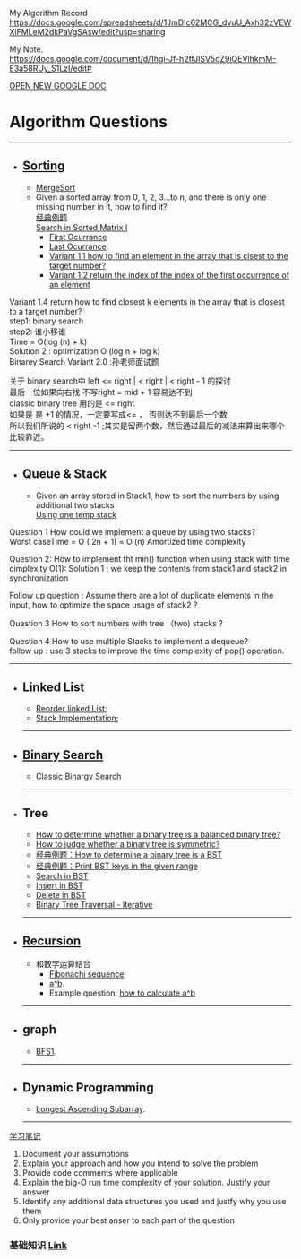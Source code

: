 My Algorithm Record                                                                                              
https://docs.google.com/spreadsheets/d/1JmDIc62MCG_dvuU_Axh32zVEWXlFMLeM2dkPaVgSAsw/edit?usp=sharing
 
My Note.   
https://docs.google.com/document/d/1hgi-Jf-h2ffJlSV5dZ9iQEVlhkmM-E3a58RUy_S1LzI/edit#
  
    
 [OPEN NEW GOOGLE DOC](https://docs.google.com/document/d/1olX5SOQEppOQQZVQOVOjeZLcmJJ1paqcm7w39rSYLs4/edit) 
 

  

# Algorithm Questions  
---   


- ## [Sorting](https://github.com/xu9449/Interesting-Algorithm-_-Java/wiki/01-Sorting-Algorithm)   
  - [MergeSort](https://docs.google.com/document/d/13wgclHC2Ho2X-bXeOU5fnXw6EJYcMH_fiZyqJo1Fw9g/edit)
  - Given a sorted array from 0, 1, 2, 3...to n, and there is only one missing number in it, how to find it?   
    [经典例题](https://github.com/xu9449/Interesting-Algorithm-_-Java/wiki/%E7%BB%8F%E5%85%B8%E4%BE%8B%E9%A2%981)    
    [Search in Sorted Matrix I](https://github.com/xu9449/Interesting-Algorithm-_-Java/wiki/Search-In-Sorted-Matrix-I)   
    - [First Ocurrance](https://github.com/xu9449/Interesting-Algorithm-_-Java/wiki/First-Occurence)     
    - [Last Ocurrance](https://github.com/xu9449/Interesting-Algorithm-_-Java/wiki/Last-Occur). 
    - [Variant 1.1 how to find an element in the array that is clsest to the target number? ](https://github.com/xu9449/Interesting-Algorithm-_-Java/wiki/variant-1.1.-how-to-find-an-element-in-the-array-that-is-closest-to-the-target-number%3F)    
    - [Variant 1.2 return the index of the index of the first occurrence of an element](https://github.com/xu9449/Interesting-Algorithm-_-Java/wiki/Variant-1.2-return-the-index-of-the-first-occurrence-of-an-element)  
  
Variant 1.4 return how to find closest k elements in the array that is closest to a target number?  
step1: binary search  
step2: 谁小移谁  
Time = O(log (n) + k)  
Solution 2 : optimization O (log n + log k)  
Binarey Search Variant 2.0 :孙老师面试题     
  
  关于 binary search中 left <= right | < right | < right - 1 的探讨    
最后一位如果向右找 不写right = mid + 1 容易达不到    
classic binary tree 用的是 <= right   
如果是 是 +1 的情况，一定要写成<= ， 否则达不到最后一个数    
所以我们所说的 < right -1 ;其实是留两个数，然后通过最后的减法来算出来哪个比较靠近。
    
 ---  
- ## Queue & Stack 
  - Given an array stored in Stack1, how to sort the numbers by using additional two stacks  
    [Using one temp stack](https://www.geeksforgeeks.org/sort-stack-using-temporary-stack/)      
     
Question 1 How could we implement a queue by using two stacks?  
Worst caseTime = O ( 2n + 1) = O (n)
Amortized time complexity 
  
Question 2: How to implement tht min() function when using stack with time cimplexity O(1):
Solution 1 : we keep the contents from stack1 and stack2 in synchronization    
  
Follow up question : 
Assume there are a lot of duplicate elements in the input, how to optimize the space usage of stack2 ?  
  
Question 3 How to sort numbers with tree （two) stacks   ?

Question 4 How to use multiple Stacks to implement a dequeue?  
follow up : use 3 stacks to improve the time complexity of pop() operation.    

  ---  
  
- ## Linked List  
  - [Reorder linked List](https://docs.google.com/document/d/1-d74EvJrNI2koE1YzJ74i7iwRu9K-TMKn7ERB0sWOC8/edit);
  - [Stack Implementation](https://docs.google.com/document/d/1gJ6QgpaMfBF5-XGDd-_kw-UiOVtpv3tWGZCBOLhFFDo/edit);
  ---  
  
- ## [Binary Search](https://github.com/xu9449/Interesting-Algorithm-_-Java/wiki/Binary-Search)  
  - [Classic Binargy Search](https://github.com/xu9449/Interesting-Algorithm-_-Java/wiki/Classic-Binary-Search)  
    
  ---  
  
- ## Tree
  - [How to determine whether a binary tree is a balanced binary tree?](https://docs.google.com/document/d/1ozw2M5nWmzbzT_5z4r-UGOqgHPYayxPwNEpBMEtvTVU/edit)
  - [How to judge whether a binary tree is symmetric?](https://docs.google.com/document/d/1SLRqh32VP2meAVtMVYGNyCq4b-ec5_VQNwaLoeFxewY/edit)
  - [经典例题：How to determine a binary tree is a BST](https://docs.google.com/document/d/1plLbMvAUMF4KDL5xtJEDy9rU1_IEj9zfH4C0iaJ5YIQ/edit)
  - [经典例题：Print BST keys in the given range](https://docs.google.com/document/d/1uRdw1MN8_teoRdp79-jffTh_ajsRdD-Y7r4yUe2Pyb0/edit)
  - [Search in BST](https://docs.google.com/document/d/1Qid4FwFPXIfOfOFmWwC-AlmU4QdlD9hqmG-oToRlObA/edit)
  - [Insert in BST](https://docs.google.com/document/d/1W45sfUmH4zW7pqR75qSaI9gCeZhF1z96T9z30m0FO44/edit)
  - [Delete in BST](https://docs.google.com/document/d/1cBumOneFX0zZ7S_0JD1TRsggnbRfH8HK8O32Kovh-po/edit)
  - [Binary Tree Traversal - Iterative](https://docs.google.com/document/d/1ieyB4qrjuyAfPUdxgcAqZ3p0WU6v4ToQZfH_tu_3ln4/edit)
  ---  
  
  
- ## [Recursion](https://github.com/xu9449/Interesting-Algorithm-_-Java/wiki/%E9%80%92%E5%BD%92%E6%95%B4%E7%90%86)
  - 和数学运算结合
    - [Fibonachi sequence](https://github.com/xu9449/Interesting-Algorithm-_-Java/wiki/Fibonacci-sequence)  
    - [a^b](https://docs.google.com/document/d/1Mckjeb98OxXtIKykOvhwZB-shfvmLyL5IWKxy-m4ZYQ/edit). 
    - Example question: [how to calculate a^b](https://github.com/xu9449/Interesting-Algorithm-_-Java/wiki/how-to-calculate-a%5Eb)
  ---  
    
- ## graph
  - [BFS1](https://docs.google.com/document/d/1OVKJcYk6oKAlesVwybIpPTRBrCUhUN9Hl0Cwfr_okwo/edit). 
  ---  
- ## Dynamic Programming  
  - [Longest Ascending Subarray](). 
  ---  
  
    
[学习笔记](https://github.com/xu9449/JAVA/wiki) 
  
1. Document your assumptions   
2. Explain your approach and how you intend to solve the problem  
3. Provide code comments where applicable  
4. Explain the big-O run time complexity of your solution. Justify your answer  
5. Identify any additional data structures you used and justfy why you use them  
6. Only provide your best anser to each part of the question


### 基础知识 [Link](https://github.com/xu9449/Interesting-Algorithm-_-Java/wiki/%E5%9F%BA%E7%A1%80%E7%9F%A5%E8%AF%86)


  

  


  

  





